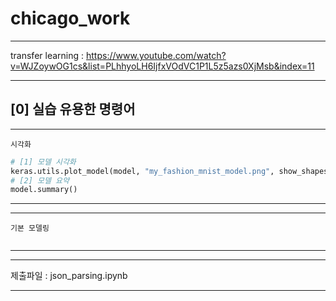 # chicago_work

---

transfer learning : https://www.youtube.com/watch?v=WJZoywOG1cs&list=PLhhyoLH6IjfxVOdVC1P1L5z5azs0XjMsb&index=11


---


## [0] 실습 유용한 명령어

---

`시각화`

```python
# [1] 모델 시각화
keras.utils.plot_model(model, "my_fashion_mnist_model.png", show_shapes=True)
# [2] 모델 요약
model.summary()
```
---

---

`기본 모델링`
```python

```
---


---

제출파일 : json_parsing.ipynb

---
